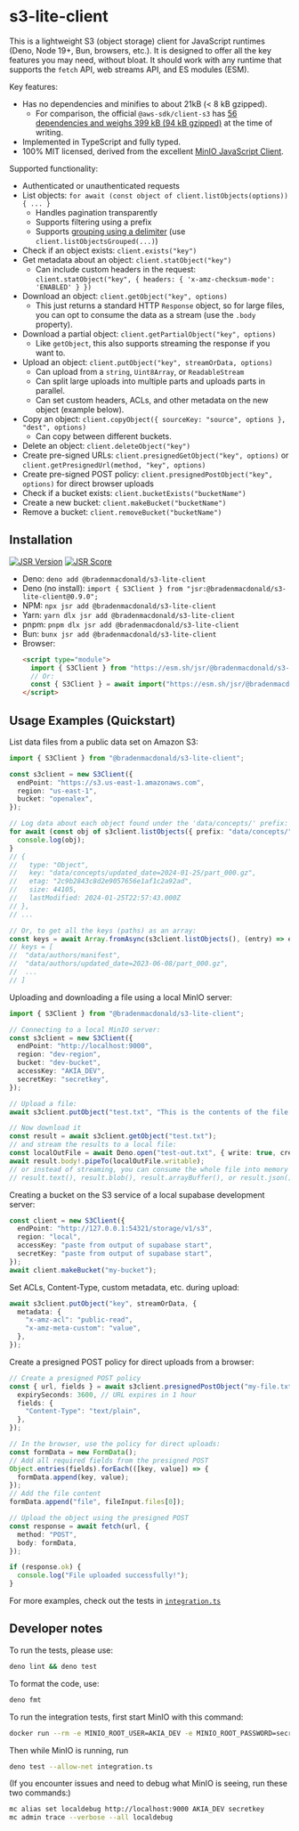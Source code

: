 # s3-lite-client

This is a lightweight S3 (object storage) client for JavaScript runtimes (Deno, Node 19+, Bun, browsers, etc.). It is
designed to offer all the key features you may need, without bloat. It should work with any runtime that supports the
`fetch` API, web streams API, and ES modules (ESM).

Key features:

- Has no dependencies and minifies to about 21kB (< 8 kB gzipped).
  - For comparison, the official `@aws-sdk/client-s3` has
    [56 dependencies and weighs 399 kB (94 kB gzipped)](https://bundlephobia.com/package/@aws-sdk/client-s3@3.758.0) at
    the time of writing.
- Implemented in TypeScript and fully typed.
- 100% MIT licensed, derived from the excellent [MinIO JavaScript Client](https://github.com/minio/minio-js).

Supported functionality:

- Authenticated or unauthenticated requests
- List objects: `for await (const object of client.listObjects(options)) { ... }`
  - Handles pagination transparently
  - Supports filtering using a prefix
  - Supports [grouping using a delimiter](https://docs.aws.amazon.com/AmazonS3/latest/userguide/using-prefixes.html)
    (use `client.listObjectsGrouped(...)`)
- Check if an object exists: `client.exists("key")`
- Get metadata about an object: `client.statObject("key")`
  - Can include custom headers in the request:
    `client.statObject("key", { headers: { 'x-amz-checksum-mode': 'ENABLED' } })`
- Download an object: `client.getObject("key", options)`
  - This just returns a standard HTTP `Response` object, so for large files, you can opt to consume the data as a stream
    (use the `.body` property).
- Download a partial object: `client.getPartialObject("key", options)`
  - Like `getObject`, this also supports streaming the response if you want to.
- Upload an object: `client.putObject("key", streamOrData, options)`
  - Can upload from a `string`, `Uint8Array`, or `ReadableStream`
  - Can split large uploads into multiple parts and uploads parts in parallel.
  - Can set custom headers, ACLs, and other metadata on the new object (example below).
- Copy an object: `client.copyObject({ sourceKey: "source", options }, "dest", options)`
  - Can copy between different buckets.
- Delete an object: `client.deleteObject("key")`
- Create pre-signed URLs: `client.presignedGetObject("key", options)` or
  `client.getPresignedUrl(method, "key", options)`
- Create pre-signed POST policy: `client.presignedPostObject("key", options)` for direct browser uploads
- Check if a bucket exists: `client.bucketExists("bucketName")`
- Create a new bucket: `client.makeBucket("bucketName")`
- Remove a bucket: `client.removeBucket("bucketName")`

## Installation

[![JSR Version](https://jsr.io/badges/@bradenmacdonald/s3-lite-client)](https://jsr.io/@bradenmacdonald/s3-lite-client)
[![JSR Score](https://jsr.io/badges/@bradenmacdonald/s3-lite-client/score)](https://jsr.io/@bradenmacdonald/s3-lite-client/score)

- Deno: `deno add @bradenmacdonald/s3-lite-client`
- Deno (no install): `import { S3Client } from "jsr:@bradenmacdonald/s3-lite-client@0.9.0";`
- NPM: `npx jsr add @bradenmacdonald/s3-lite-client`
- Yarn: `yarn dlx jsr add @bradenmacdonald/s3-lite-client`
- pnpm: `pnpm dlx jsr add @bradenmacdonald/s3-lite-client`
- Bun: `bunx jsr add @bradenmacdonald/s3-lite-client`
- Browser:
  ```html
  <script type="module">
    import { S3Client } from "https://esm.sh/jsr/@bradenmacdonald/s3-lite-client@0.9.0";
    // Or:
    const { S3Client } = await import("https://esm.sh/jsr/@bradenmacdonald/s3-lite-client@0.9.0");
  </script>
  ```

## Usage Examples (Quickstart)

List data files from a public data set on Amazon S3:

```typescript
import { S3Client } from "@bradenmacdonald/s3-lite-client";

const s3client = new S3Client({
  endPoint: "https://s3.us-east-1.amazonaws.com",
  region: "us-east-1",
  bucket: "openalex",
});

// Log data about each object found under the 'data/concepts/' prefix:
for await (const obj of s3client.listObjects({ prefix: "data/concepts/" })) {
  console.log(obj);
}
// {
//   type: "Object",
//   key: "data/concepts/updated_date=2024-01-25/part_000.gz",
//   etag: "2c9b2843c8d2e9057656e1af1c2a92ad",
//   size: 44105,
//   lastModified: 2024-01-25T22:57:43.000Z
// },
// ...

// Or, to get all the keys (paths) as an array:
const keys = await Array.fromAsync(s3client.listObjects(), (entry) => entry.key);
// keys = [
//  "data/authors/manifest",
//  "data/authors/updated_date=2023-06-08/part_000.gz",
//  ...
// ]
```

Uploading and downloading a file using a local MinIO server:

```typescript
import { S3Client } from "@bradenmacdonald/s3-lite-client";

// Connecting to a local MinIO server:
const s3client = new S3Client({
  endPoint: "http://localhost:9000",
  region: "dev-region",
  bucket: "dev-bucket",
  accessKey: "AKIA_DEV",
  secretKey: "secretkey",
});

// Upload a file:
await s3client.putObject("test.txt", "This is the contents of the file.");

// Now download it
const result = await s3client.getObject("test.txt");
// and stream the results to a local file:
const localOutFile = await Deno.open("test-out.txt", { write: true, createNew: true });
await result.body!.pipeTo(localOutFile.writable);
// or instead of streaming, you can consume the whole file into memory by awaiting
// result.text(), result.blob(), result.arrayBuffer(), or result.json()
```

Creating a bucket on the S3 service of a local supabase development server:

```ts
const client = new S3Client({
  endPoint: "http://127.0.0.1:54321/storage/v1/s3",
  region: "local",
  accessKey: "paste from output of supabase start",
  secretKey: "paste from output of supabase start",
});
await client.makeBucket("my-bucket");
```

Set ACLs, Content-Type, custom metadata, etc. during upload:

```ts
await s3client.putObject("key", streamOrData, {
  metadata: {
    "x-amz-acl": "public-read",
    "x-amz-meta-custom": "value",
  },
});
```

Create a presigned POST policy for direct uploads from a browser:

```ts
// Create a presigned POST policy
const { url, fields } = await s3client.presignedPostObject("my-file.txt", {
  expirySeconds: 3600, // URL expires in 1 hour
  fields: {
    "Content-Type": "text/plain",
  },
});

// In the browser, use the policy for direct uploads:
const formData = new FormData();
// Add all required fields from the presigned POST
Object.entries(fields).forEach(([key, value]) => {
  formData.append(key, value);
});
// Add the file content
formData.append("file", fileInput.files[0]);

// Upload the object using the presigned POST
const response = await fetch(url, {
  method: "POST",
  body: formData,
});

if (response.ok) {
  console.log("File uploaded successfully!");
}
```

For more examples, check out the tests in [`integration.ts`](./integration.ts)

## Developer notes

To run the tests, please use:

```sh
deno lint && deno test
```

To format the code, use:

```sh
deno fmt
```

To run the integration tests, first start MinIO with this command:

```sh
docker run --rm -e MINIO_ROOT_USER=AKIA_DEV -e MINIO_ROOT_PASSWORD=secretkey -e MINIO_REGION_NAME=dev-region -p 9000:9000 -p 9001:9001 --entrypoint /bin/sh minio/minio:RELEASE.2025-02-28T09-55-16Z -c 'mkdir -p /data/dev-bucket && minio server --console-address ":9001" /data'
```

Then while MinIO is running, run

```sh
deno test --allow-net integration.ts
```

(If you encounter issues and need to debug what MinIO is seeing, run these two commands:)

```sh
mc alias set localdebug http://localhost:9000 AKIA_DEV secretkey
mc admin trace --verbose --all localdebug
```
